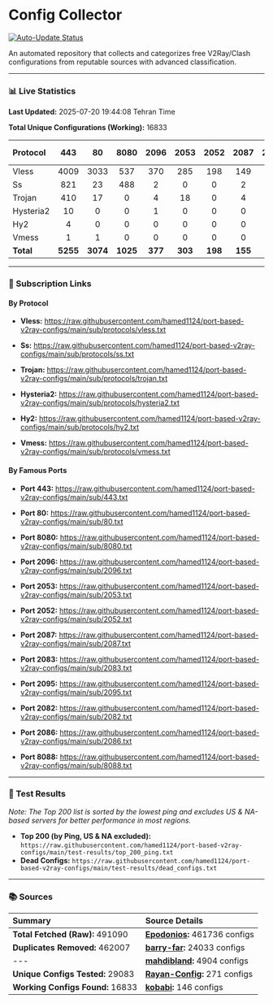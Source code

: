 # Config Collector

[![Auto-Update Status](https://github.com/hamed1124/port-based-v2ray-configs/actions/workflows/main.yml/badge.svg)](https://github.com/hamed1124/port-based-v2ray-configs/actions/workflows/main.yml)

An automated repository that collects and categorizes free V2Ray/Clash configurations from reputable sources with advanced classification.

---

### 📊 Live Statistics

**Last Updated:** 2025-07-20 19:44:08 Tehran Time

**Total Unique Configurations (Working):** 16833

| Protocol | 443 | 80 | 8080 | 2096 | 2053 | 2052 | 2087 | 2083 | 2095 | 2082 | 2086 | 8088 | Other Ports | Total |
|:---| :---: | :---: | :---: | :---: | :---: | :---: | :---: | :---: | :---: | :---: | :---: | :---: |:---:|:---:|
| Vless | 4009 | 3033 | 537 | 370 | 285 | 198 | 149 | 104 | 103 | 100 | 90 | 0 | 4640 | **13618** |
| Ss | 821 | 23 | 488 | 2 | 0 | 0 | 2 | 0 | 0 | 1 | 0 | 0 | 1229 | **2566** |
| Trojan | 410 | 17 | 0 | 4 | 18 | 0 | 4 | 19 | 0 | 0 | 0 | 0 | 143 | **615** |
| Hysteria2 | 10 | 0 | 0 | 1 | 0 | 0 | 0 | 0 | 0 | 0 | 0 | 0 | 12 | **23** |
| Hy2 | 4 | 0 | 0 | 0 | 0 | 0 | 0 | 0 | 0 | 0 | 0 | 0 | 5 | **9** |
| Vmess | 1 | 1 | 0 | 0 | 0 | 0 | 0 | 0 | 0 | 0 | 0 | 0 | 0 | **2** |
| **Total** | **5255** | **3074** | **1025** | **377** | **303** | **198** | **155** | **123** | **103** | **101** | **90** | **0** | **6029** | **16833** |

---

### 🚀 Subscription Links

#### By Protocol

- **Vless:**
  https://raw.githubusercontent.com/hamed1124/port-based-v2ray-configs/main/sub/protocols/vless.txt

- **Ss:**
  https://raw.githubusercontent.com/hamed1124/port-based-v2ray-configs/main/sub/protocols/ss.txt

- **Trojan:**
  https://raw.githubusercontent.com/hamed1124/port-based-v2ray-configs/main/sub/protocols/trojan.txt

- **Hysteria2:**
  https://raw.githubusercontent.com/hamed1124/port-based-v2ray-configs/main/sub/protocols/hysteria2.txt

- **Hy2:**
  https://raw.githubusercontent.com/hamed1124/port-based-v2ray-configs/main/sub/protocols/hy2.txt

- **Vmess:**
  https://raw.githubusercontent.com/hamed1124/port-based-v2ray-configs/main/sub/protocols/vmess.txt

#### By Famous Ports

- **Port 443:**
  https://raw.githubusercontent.com/hamed1124/port-based-v2ray-configs/main/sub/443.txt

- **Port 80:**
  https://raw.githubusercontent.com/hamed1124/port-based-v2ray-configs/main/sub/80.txt

- **Port 8080:**
  https://raw.githubusercontent.com/hamed1124/port-based-v2ray-configs/main/sub/8080.txt

- **Port 2096:**
  https://raw.githubusercontent.com/hamed1124/port-based-v2ray-configs/main/sub/2096.txt

- **Port 2053:**
  https://raw.githubusercontent.com/hamed1124/port-based-v2ray-configs/main/sub/2053.txt

- **Port 2052:**
  https://raw.githubusercontent.com/hamed1124/port-based-v2ray-configs/main/sub/2052.txt

- **Port 2087:**
  https://raw.githubusercontent.com/hamed1124/port-based-v2ray-configs/main/sub/2087.txt

- **Port 2083:**
  https://raw.githubusercontent.com/hamed1124/port-based-v2ray-configs/main/sub/2083.txt

- **Port 2095:**
  https://raw.githubusercontent.com/hamed1124/port-based-v2ray-configs/main/sub/2095.txt

- **Port 2082:**
  https://raw.githubusercontent.com/hamed1124/port-based-v2ray-configs/main/sub/2082.txt

- **Port 2086:**
  https://raw.githubusercontent.com/hamed1124/port-based-v2ray-configs/main/sub/2086.txt

- **Port 8088:**
  https://raw.githubusercontent.com/hamed1124/port-based-v2ray-configs/main/sub/8088.txt

---

### 🧪 Test Results
*Note: The Top 200 list is sorted by the lowest ping and excludes US & NA-based servers for better performance in most regions.*

- **Top 200 (by Ping, US & NA excluded):** `https://raw.githubusercontent.com/hamed1124/port-based-v2ray-configs/main/test-results/top_200_ping.txt`
- **Dead Configs:** `https://raw.githubusercontent.com/hamed1124/port-based-v2ray-configs/main/test-results/dead_configs.txt`

---

### 📚 Sources

| Summary | Source Details |
|:---|:---|
| **Total Fetched (Raw):** 491090 | **[Epodonios](https://github.com/Epodonios/v2ray-configs):** 461736 configs |
| **Duplicates Removed:** 462007 | **[barry-far](https://github.com/barry-far/V2ray-Config):** 24033 configs |
| --- | **[mahdibland](https://github.com/mahdibland/V2RayAggregator):** 4904 configs |
| **Unique Configs Tested:** 29083 | **[Rayan-Config](https://github.com/Rayan-Config/C-Sub):** 271 configs |
| **Working Configs Found:** 16833 | **[kobabi](https://github.com/liketolivefree/kobabi):** 146 configs |
